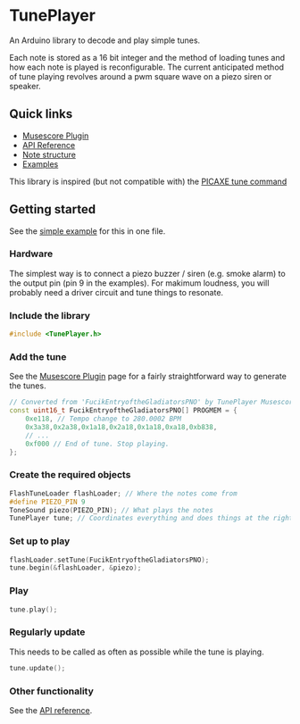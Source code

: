 # TunePlayer
An Arduino library to decode and play simple tunes.

Each note is stored as a 16 bit integer and the method of loading tunes and how each note is played is reconfigurable. The current anticipated method of tune playing revolves around a pwm square wave on a piezo siren or speaker.

## Quick links
- [Musescore Plugin](extras/MusescorePlugin.md)
- [API Reference](extras/API.md)
- [Note structure](extras/NoteStructure.md)
- [Examples](examples)

This library is inspired (but not compatible with) the [PICAXE tune command](https://picaxe.com/basic-commands/digital-inputoutput/tune/)

## Getting started
See the [simple example](examples/simple) for this in one file.

### Hardware
The simplest way is to connect a piezo buzzer / siren (e.g. smoke alarm) to the output pin (pin 9 in the examples). For makimum loudness, you will probably need a driver circuit and tune things to resonate.
<!-- TODO: Link to [Bike Horn] repository -->

### Include the library
```c++
#include <TunePlayer.h>
```

### Add the tune
See the [Musescore Plugin](extras/MusescorePlugin.md) page for a fairly straightforward way to generate the tunes.
```c++
// Converted from 'FucikEntryoftheGladiatorsPNO' by TunePlayer Musescore plugin V1.6
const uint16_t FucikEntryoftheGladiatorsPNO[] PROGMEM = {
    0xe118, // Tempo change to 280.0002 BPM
    0x3a38,0x2a38,0x1a18,0x2a18,0x1a18,0xa18,0xb838,
    // ...
    0xf000 // End of tune. Stop playing.
};
```

### Create the required objects
```c++
FlashTuneLoader flashLoader; // Where the notes come from
#define PIEZO_PIN 9
ToneSound piezo(PIEZO_PIN); // What plays the notes
TunePlayer tune; // Coordinates everything and does things at the right times.
```

### Set up to play
```c++
flashLoader.setTune(FucikEntryoftheGladiatorsPNO);
tune.begin(&flashLoader, &piezo);
```

### Play
```c++
tune.play();
```

### Regularly update
This needs to be called as often as possible while the tune is playing.
```c++
tune.update();
```

### Other functionality
See the [API reference](extras/API.md).